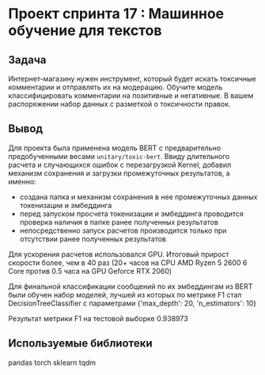 # Проект спринта 17 : Машинное обучение для текстов

## Задача

Интернет-магазину нужен инструмент, который будет искать токсичные комментарии и отправлять их на модерацию. Обучите модель классифицировать комментарии на позитивные и негативные. В вашем распоряжении набор данных с разметкой о токсичности правок.

## Вывод

Для проекта была применена модель BERT с предварительно предобученными весами `unitary/toxic-bert`.
Ввиду длительного расчета и случающихся ошибок с перезагрузкой Kernel, добавил механизм сохранения и загрузки промежуточных результатов, а именно:

- создана папка и механизм сохранения в нее промежуточных данных токенизации и эмбеддинга
- перед запуском просчета токенизации и эмбеддинга проводится проверка наличия в папке ранее полученных результатов
- непосредственно запуск расчетов производится только при отсутствии ранее полученных результатов

Для ускорения расчетов использовался GPU. Итоговый прирост скорости более, чем в 40 раз (20+ часов на CPU AMD Ryzen 5 2600 6 Core против 0.5 часа на GPU Geforce RTX 2060)

Для финальной классификации сообщений по их эмбеддингам из BERT были обучен набор моделей, лучшей из которых по метрике F1 стал DecisionTreeClassifier с параметрами {'max_depth': 20, 'n_estimators': 10}

Результат метрики F1 на тестовой выборке 0.938973

## Используемые библиотеки

pandas
torch
sklearn
tqdm
